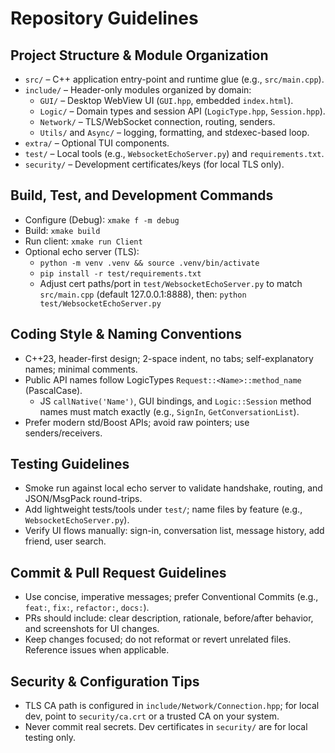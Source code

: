 # Repository Guidelines

## Project Structure & Module Organization
- `src/` – C++ application entry-point and runtime glue (e.g., `src/main.cpp`).
- `include/` – Header-only modules organized by domain:
  - `GUI/` – Desktop WebView UI (`GUI.hpp`, embedded `index.html`).
  - `Logic/` – Domain types and session API (`LogicType.hpp`, `Session.hpp`).
  - `Network/` – TLS/WebSocket connection, routing, senders.
  - `Utils/` and `Async/` – logging, formatting, and stdexec-based loop.
- `extra/` – Optional TUI components.
- `test/` – Local tools (e.g., `WebsocketEchoServer.py`) and `requirements.txt`.
- `security/` – Development certificates/keys (for local TLS only).

## Build, Test, and Development Commands
- Configure (Debug): `xmake f -m debug`
- Build: `xmake build`
- Run client: `xmake run Client`
- Optional echo server (TLS):
  - `python -m venv .venv && source .venv/bin/activate`
  - `pip install -r test/requirements.txt`
  - Adjust cert paths/port in `test/WebsocketEchoServer.py` to match `src/main.cpp` (default 127.0.0.1:8888), then: `python test/WebsocketEchoServer.py`

## Coding Style & Naming Conventions
- C++23, header-first design; 2-space indent, no tabs; self-explanatory names; minimal comments.
- Public API names follow LogicTypes `Request::<Name>::method_name` (PascalCase).
  - JS `callNative('Name')`, GUI bindings, and `Logic::Session` method names must match exactly (e.g., `SignIn`, `GetConversationList`).
- Prefer modern std/Boost APIs; avoid raw pointers; use senders/receivers.

## Testing Guidelines
- Smoke run against local echo server to validate handshake, routing, and JSON/MsgPack round-trips.
- Add lightweight tests/tools under `test/`; name files by feature (e.g., `WebsocketEchoServer.py`).
- Verify UI flows manually: sign-in, conversation list, message history, add friend, user search.

## Commit & Pull Request Guidelines
- Use concise, imperative messages; prefer Conventional Commits (e.g., `feat:`, `fix:`, `refactor:`, `docs:`).
- PRs should include: clear description, rationale, before/after behavior, and screenshots for UI changes.
- Keep changes focused; do not reformat or revert unrelated files. Reference issues when applicable.

## Security & Configuration Tips
- TLS CA path is configured in `include/Network/Connection.hpp`; for local dev, point to `security/ca.crt` or a trusted CA on your system.
- Never commit real secrets. Dev certificates in `security/` are for local testing only.

